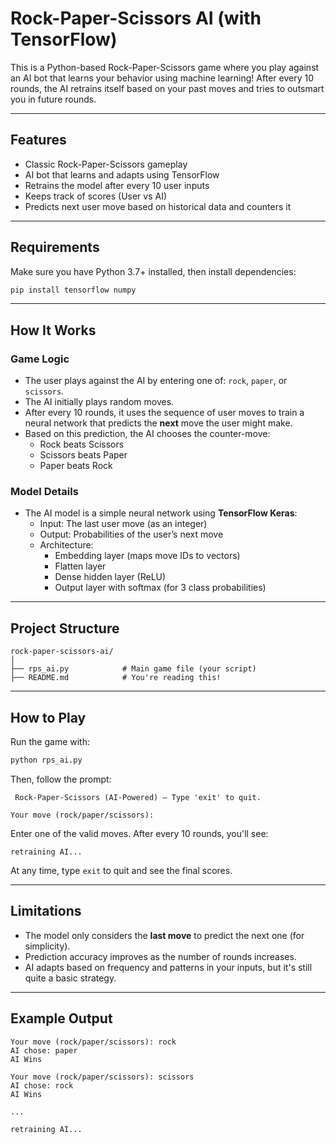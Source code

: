 # Rock-Paper-Scissors AI (with TensorFlow)

This is a Python-based Rock-Paper-Scissors game where you play against an AI bot that learns your behavior using machine learning! After every 10 rounds, the AI retrains itself based on your past moves and tries to outsmart you in future rounds.

---

## Features

- Classic Rock-Paper-Scissors gameplay
- AI bot that learns and adapts using TensorFlow
- Retrains the model after every 10 user inputs
- Keeps track of scores (User vs AI)
- Predicts next user move based on historical data and counters it

---

##  Requirements

Make sure you have Python 3.7+ installed, then install dependencies:

```bash
pip install tensorflow numpy
```

---

##  How It Works

###  Game Logic

- The user plays against the AI by entering one of: `rock`, `paper`, or `scissors`.
- The AI initially plays random moves.
- After every 10 rounds, it uses the sequence of user moves to train a neural network that predicts the **next** move the user might make.
- Based on this prediction, the AI chooses the counter-move:
  - Rock beats Scissors
  - Scissors beats Paper
  - Paper beats Rock

###  Model Details

- The AI model is a simple neural network using **TensorFlow Keras**:
  - Input: The last user move (as an integer)
  - Output: Probabilities of the user’s next move
  - Architecture:
    - Embedding layer (maps move IDs to vectors)
    - Flatten layer
    - Dense hidden layer (ReLU)
    - Output layer with softmax (for 3 class probabilities)

---

##  Project Structure

```
rock-paper-scissors-ai/
│
├── rps_ai.py            # Main game file (your script)
├── README.md            # You're reading this!
```

---

##  How to Play

Run the game with:

```bash
python rps_ai.py
```

Then, follow the prompt:

```
 Rock-Paper-Scissors (AI-Powered) — Type 'exit' to quit.

Your move (rock/paper/scissors):
```

Enter one of the valid moves. After every 10 rounds, you'll see:

```
retraining AI...
```

At any time, type `exit` to quit and see the final scores.

---

##  Limitations

- The model only considers the **last move** to predict the next one (for simplicity).
- Prediction accuracy improves as the number of rounds increases.
- AI adapts based on frequency and patterns in your inputs, but it's still quite a basic strategy.

---

## Example Output

```
Your move (rock/paper/scissors): rock
AI chose: paper
AI Wins

Your move (rock/paper/scissors): scissors
AI chose: rock
AI Wins

...

retraining AI...
```
